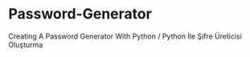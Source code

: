 # Password-Generator
Creating A Password Generator With Python / Python İle Şifre Üreticisi Oluşturma
